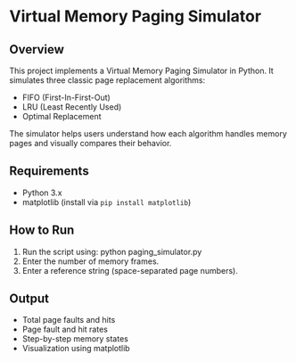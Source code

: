 
# Virtual Memory Paging Simulator

## Overview
This project implements a Virtual Memory Paging Simulator in Python. It simulates three classic page replacement algorithms:
- FIFO (First-In-First-Out)
- LRU (Least Recently Used)
- Optimal Replacement

The simulator helps users understand how each algorithm handles memory pages and visually compares their behavior.

## Requirements
- Python 3.x
- matplotlib (install via `pip install matplotlib`)

## How to Run
1. Run the script using:
   python paging_simulator.py
2. Enter the number of memory frames.
3. Enter a reference string (space-separated page numbers).

## Output
- Total page faults and hits
- Page fault and hit rates
- Step-by-step memory states
- Visualization using matplotlib
